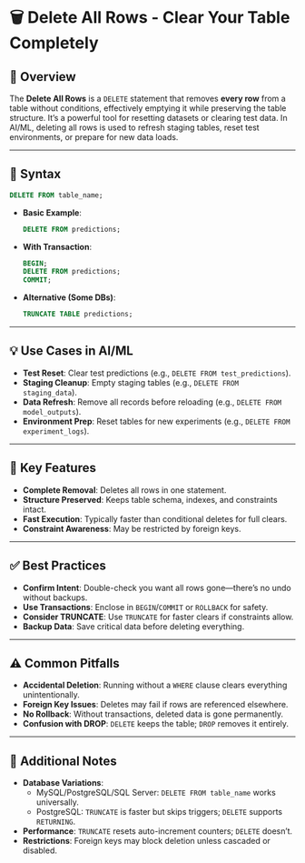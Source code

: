 # 🗑️ Delete All Rows - Clear Your Table Completely

## 🌟 Overview

The **Delete All Rows** is a `DELETE` statement that removes **every row** from a table without conditions, effectively emptying it while preserving the table structure. It’s a powerful tool for resetting datasets or clearing test data. In AI/ML, deleting all rows is used to refresh staging tables, reset test environments, or prepare for new data loads.

---

## 📜 Syntax

```sql
DELETE FROM table_name;
```

- **Basic Example**:
  ```sql
  DELETE FROM predictions;
  ```
- **With Transaction**:
  ```sql
  BEGIN;
  DELETE FROM predictions;
  COMMIT;
  ```
- **Alternative (Some DBs)**:
  ```sql
  TRUNCATE TABLE predictions;
  ```

---

## 💡 Use Cases in AI/ML

- **Test Reset**: Clear test predictions (e.g., `DELETE FROM test_predictions`).
- **Staging Cleanup**: Empty staging tables (e.g., `DELETE FROM staging_data`).
- **Data Refresh**: Remove all records before reloading (e.g., `DELETE FROM model_outputs`).
- **Environment Prep**: Reset tables for new experiments (e.g., `DELETE FROM experiment_logs`).

---

## 🔑 Key Features

- **Complete Removal**: Deletes all rows in one statement.
- **Structure Preserved**: Keeps table schema, indexes, and constraints intact.
- **Fast Execution**: Typically faster than conditional deletes for full clears.
- **Constraint Awareness**: May be restricted by foreign keys.

---

## ✅ Best Practices

- **Confirm Intent**: Double-check you want all rows gone—there’s no undo without backups.
- **Use Transactions**: Enclose in `BEGIN`/`COMMIT` or `ROLLBACK` for safety.
- **Consider TRUNCATE**: Use `TRUNCATE` for faster clears if constraints allow.
- **Backup Data**: Save critical data before deleting everything.

---

## ⚠️ Common Pitfalls

- **Accidental Deletion**: Running without a `WHERE` clause clears everything unintentionally.
- **Foreign Key Issues**: Deletes may fail if rows are referenced elsewhere.
- **No Rollback**: Without transactions, deleted data is gone permanently.
- **Confusion with DROP**: `DELETE` keeps the table; `DROP` removes it entirely.

---

## 📝 Additional Notes

- **Database Variations**:
  - MySQL/PostgreSQL/SQL Server: `DELETE FROM table_name` works universally.
  - PostgreSQL: `TRUNCATE` is faster but skips triggers; `DELETE` supports `RETURNING`.
- **Performance**: `TRUNCATE` resets auto-increment counters; `DELETE` doesn’t.
- **Restrictions**: Foreign keys may block deletion unless cascaded or disabled.